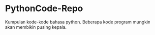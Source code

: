 # PythonCode-Repo
Kumpulan kode-kode bahasa python. Beberapa kode program mungkin akan membikin pusing kepala.
